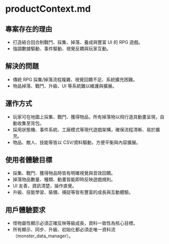 # productContext.md

## 專案存在的理由
- 打造結合回合制戰鬥、採集、掉落、養成與豐富 UI 的 RPG 遊戲。
- 強調數據驅動、事件驅動、視覺反饋與玩家互動。

## 解決的問題
- 傳統 RPG 採集/掉落流程複雜、視覺回饋不足、系統擴充困難。
- 物品掉落、戰鬥、升級、UI 等系統難以維護與擴展。

## 運作方式
- 玩家可在地圖上採集、戰鬥、獲得物品，所有掉落物以飛行道具動畫呈現，自動收集至背包。
- 採用狀態機、事件系統、工廠模式等現代遊戲架構，確保流程清晰、易於擴充。
- 物品、敵人、技能等皆以 CSV/資料驅動，方便平衡與內容擴展。

## 使用者體驗目標
- 採集、戰鬥、獲得物品時皆有明確視覺與音效回饋。
- 掉落物品數量、種類、動畫皆能即時反映遊戲規則。
- UI 友善，資訊清楚，操作直覺。
- 升級、技能學習、裝備、捕捉等皆有豐富的成長與互動體驗。

## 用戶體驗要求
- 怪物屬性顯示必須正確反映等級成長，資料一致性為核心目標。
- 所有顯示、同步、升級、初始化都必須走唯一資料流（monster_data_manager）。 